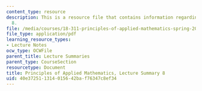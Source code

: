 ```yaml
---
content_type: resource
description: This is a resource file that contains information regarding lecture summary
  8.
file: /media/courses/18-311-principles-of-applied-mathematics-spring-2014/40e372511314015642baf76347c8ef34_MIT18_311S14_Lecture8.pdf
file_type: application/pdf
learning_resource_types:
- Lecture Notes
ocw_type: OCWFile
parent_title: Lecture Summaries
parent_type: CourseSection
resourcetype: Document
title: Principles of Applied Mathematics, Lecture Summary 8
uid: 40e37251-1314-0156-42ba-f76347c8ef34
---
```

